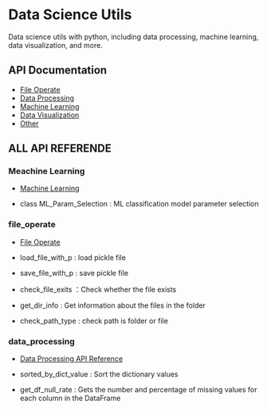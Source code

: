 # Data Science Utils
Data science utils with python, including data processing, machine learning, data visualization, and more.

## API Documentation
- [File Operate](./docs/file_operate.md)
- [Data Processing](docs/data_processing.md)
- [Machine Learning](docs/machine_learning.md)
- [Data Visualization](docs/data_visualization.md)
- [Other](docs/other.md)

## ALL API REFERENDE

### Meachine Learning
- [Machine Learning](docs/machine_learning.md)

- class ML_Param_Selection : ML classification model parameter selection

### file_operate 
- [File Operate](docs/file_operate.md)
  
- load_file_with_p : load pickle file
- save_file_with_p : save pickle file
- check_file_exits ：Check whether the file exists
- get_dir_info : Get information about the files in the folder
- check_path_type : check path is folder or file

### data_processing
- [Data Processing API Reference](docs/data_processing.md)
  
- sorted_by_dict_value : Sort the dictionary values
- get_df_null_rate : Gets the number and percentage of missing values for each column in the DataFrame